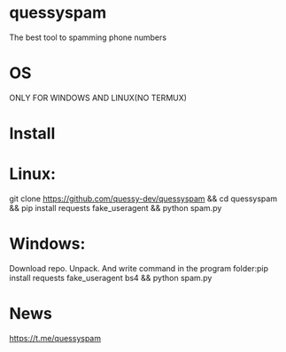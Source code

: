 # quessyspam
The best tool to spamming phone numbers
# OS
ONLY FOR WINDOWS AND LINUX(NO TERMUX)
# Install
# Linux:
git clone https://github.com/quessy-dev/quessyspam && cd quessyspam && pip install requests fake_useragent && python spam.py
# Windows:
Download repo. Unpack. And write command in the program folder:pip install requests fake_useragent bs4 && python spam.py
# News
https://t.me/quessyspam
